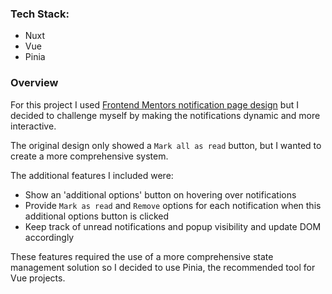 ### Tech Stack:
- Nuxt
- Vue
- Pinia

### Overview
For this project I used [Frontend Mentors notification page 
design](https://www.frontendmentor.io/challenges/notifications-page-DqK5QAmKbC) 
but I decided to challenge myself by making the notifications dynamic and more 
interactive.

The original design only showed a `Mark all as read` button, but I wanted to 
create a more comprehensive system.

The additional features I included were:
- Show an 'additional options' button on hovering over notifications
- Provide `Mark as read` and `Remove` options for each notification when this 
  additional options button is clicked
- Keep track of unread notifications and popup visibility and update DOM accordingly

These features required the use of a more comprehensive state management 
solution so I decided to use Pinia, the recommended tool for Vue projects.
